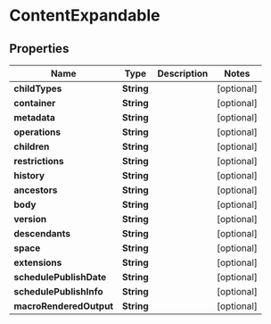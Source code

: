 # ContentExpandable

## Properties
Name | Type | Description | Notes
------------ | ------------- | ------------- | -------------
**childTypes** | **String** |  |  [optional]
**container** | **String** |  |  [optional]
**metadata** | **String** |  |  [optional]
**operations** | **String** |  |  [optional]
**children** | **String** |  |  [optional]
**restrictions** | **String** |  |  [optional]
**history** | **String** |  |  [optional]
**ancestors** | **String** |  |  [optional]
**body** | **String** |  |  [optional]
**version** | **String** |  |  [optional]
**descendants** | **String** |  |  [optional]
**space** | **String** |  |  [optional]
**extensions** | **String** |  |  [optional]
**schedulePublishDate** | **String** |  |  [optional]
**schedulePublishInfo** | **String** |  |  [optional]
**macroRenderedOutput** | **String** |  |  [optional]
